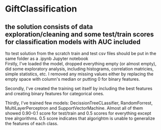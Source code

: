 # GiftClassification

## the solution consists of data exploration/cleaning and some test/train scores for classification models with AUC included
!to test solution from the scratch train and test csv files should be put in the same folder as a .ipynb Jupyter notebook  
Firstly, I've loaded the model, dropped everything empty (or almost empty), did some exploratory analysis, including histograms, correlation matricies, simple statistics, etc. I removed any missing values either by replacing the empty space with column's median or putting 0 for binary features.  

Secondly, I've created the training set itself by including the best features and creating binary features for categorical ones.   

Thirdly, I've trained few models: DecissionTreeCLassifier, RandomForrest, MultiLayerPerceptron and SupportVectorMachine. Almost all of them showed 0.90-0.1 score for test/train and 0.5 scores for everything except tree alrgorithms. 0.5 score indicates that algorightm is unable to generalize the features of each class.  

